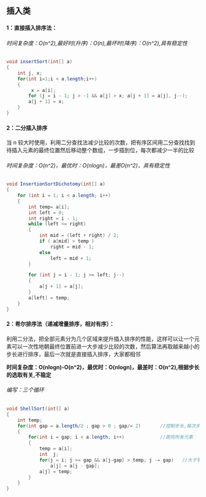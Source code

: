 ## 插入类

#### 1：直接插入排序法：

###### 时间复杂度：O(n^2),最好时(升序)：O(n),最坏时(降序)：O(n^2),具有稳定性

```java
void insertSort(int[] a)
{
	int j, x;
	for(int i=1;i < a.length;i++)
	{
         x = a[i];
		for (j = i - 1; j > -1 && a[j] > x; a[j + 1] = a[j], j--);
		a[j + 1] = x;
	}
}
```



#### 2：二分插入排序

当 n 较大时使用，利用二分查找法减少比较的次数，把有序区间用二分查找找到待插入元素的最终位置然后移动整个数组，一步插到位，每次都减少一半的比较

###### 时间复杂度：O(n^2)，最优时：O(nlogn)，最差O(n^2)，具有稳定性

```java
void InsertionSortDichotomy(int[] a)
{
    for (int i = 1; i < a.length; i++)
    {
        int temp= a[i];                  
        int left = 0;                  
        int right = i - 1;               
        while (left <= right)         
        {
            int mid = (left + right) / 2;
            if ( a[mid] > temp )
                right = mid - 1;
            else
                left = mid + 1;
        }

        for (int j = i - 1; j >= left; j--)
        {
            a[j + 1] = a[j];
        }
        a[left] = temp;
	}
}
```



#### 2：希尔排序法（递减增量排序，相对有序）：

​	利用二分法，把全部元素分为几个区域来提升插入排序的性能，这样可以让一个元素可以一次性地朝最终位置前进一大步减少比较的次数，然后算法再取越来越小的步长进行排序，最后一次就是直接插入排序，大家都相邻
​	

**时间复杂度：O(nlogn)-O(n^2)，最优时：O(nlogn)，最差时：O(n^2),根据步长的选取有关,不稳定**

######     编写：三个循环

```java
void ShellSort(int[] a)
{
	int temp;
	for(int gap = a.length/2 ; gap > 0 ; gap/= 2) 		//控制步长,每次步长减少一半，最后递减到1
	{
		for(int i = gap; i < a.length; i++)		  	    //跑完所有元素
		{
			temp = a[i];
			int  j;
			for(j = i; j >= gap && a[j-gap] > temp; j -= gap)	//大于等于步长，因为第二次开始往后比
				a[j] = a[j - gap];
			a[j] = temp;
		}
	}
}
```


